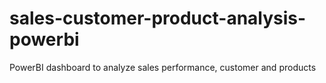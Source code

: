 # sales-customer-product-analysis-powerbi
PowerBI dashboard to analyze sales performance, customer and products
